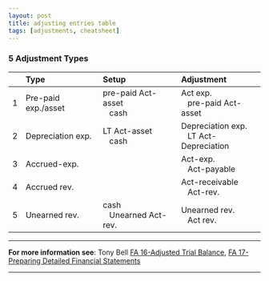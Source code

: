 ```yaml
---
layout: post
title: adjusting entries table
tags: [adjustments, cheatsheet]
---
```


### 5 Adjustment Types

|| Type | Setup | Adjustment |
|-|:-----|:------|:-----------|
|1| Pre-paid exp./asset | pre-paid Act-asset<br>&nbsp;&nbsp;&nbsp;cash| Act exp.<br>&nbsp;&nbsp;&nbsp;pre-paid Act-asset|
|2| Depreciation exp. | LT Act-asset<br>&nbsp;&nbsp;&nbsp;cash| Depreciation exp.<br>&nbsp;&nbsp;&nbsp;LT Act-Depreciation|
|3| Accrued-exp. | | Act-exp.<br>&nbsp;&nbsp;&nbsp;Act-payable|
|4| Accrued rev. | | Act-receivable<br>&nbsp;&nbsp;&nbsp;Act-rev.|
|5| Unearned rev. |cash<br>&nbsp;&nbsp;&nbsp;Unearned Act-rev. | Unearned rev.<br>&nbsp;&nbsp;&nbsp;Act rev.|

---

**For more information see**: Tony Bell [FA 16-Adjusted Trial Balance](https://www.youtube.com/watch?v=TKpabpcjk14), [FA 17-Preparing Detailed Financial Statements](https://www.youtube.com/watch?v=NT5zaYuEyuk)

---
